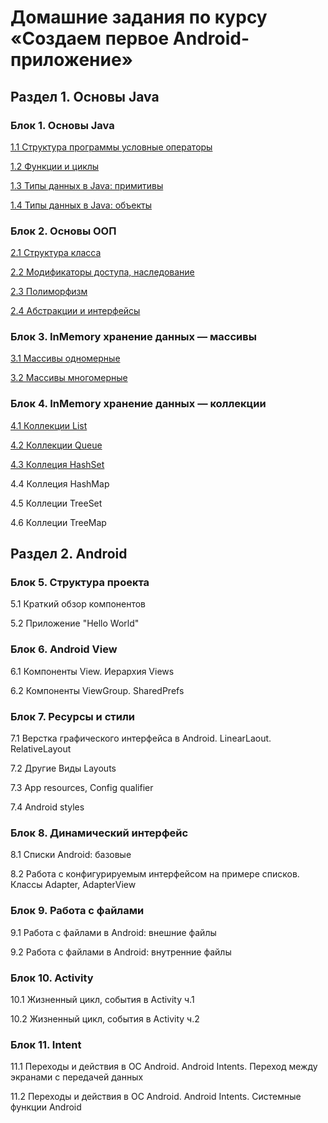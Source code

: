 # Домашние задания по курсу «Создаем первое Android-приложение»

## Раздел 1. Основы Java

### Блок 1. Основы Java

[1.1	Cтруктура программы условные операторы](./basic-syntax)

[1.2	Функции и циклы](./functions-cycles)

[1.3	Типы данных в Java: примитивы](./primitives)

[1.4	Типы данных в Java: объекты](./objects)

### Блок 2. Основы ООП

[2.1	Структура класса](./class-structure)

[2.2	Модификаторы доступа, наследование](./inheritance)	

[2.3	Полиморфизм](./polymorphism/)

[2.4	Абстракции и интерфейсы](./abstractions-interfaces/)

### Блок 3. InMemory хранение данных — массивы

[3.1	Массивы одномерные](./arrays/3.1/README.md)

[3.2	Массивы многомерные](./arrays/3.2/README.md)

### Блок 4. InMemory хранение данных — коллекции

[4.1	Коллекции List](/in-memory_list/)

[4.2	Коллекции Queue](/queue)

[4.3	Коллеция HashSet](/in-memory-hashset/)

4.4	Коллеция HashMap

4.5	Коллеции TreeSet

4.6	Коллеции TreeMap


## Раздел 2. Android

### Блок 5. Структура проекта

5.1	Краткий обзор компонентов

5.2	Приложение "Hello World"

### Блок 6. Android View

6.1	Компоненты View. Иерархия Views

6.2	Компоненты ViewGroup. SharedPrefs

### Блок 7. Ресурсы и стили

7.1	Верстка графического интерфейса в Android. LinearLaout. RelativeLayout

7.2	Другие Виды Layouts

7.3	App resources, Config qualifier

7.4	Android styles

### Блок 8. Динамический интерфейс

8.1	Списки Android: базовые

8.2	Работа с конфигурируемым интерфейсом на примере списков. Классы Adapter, AdapterView

### Блок 9. Работа с файлами

9.1	Работа с файлами в Android: внешние файлы

9.2	Работа с файлами в Android: внутренние файлы

### Блок 10. Activity

10.1	Жизненный цикл, события в Activity ч.1

10.2	Жизненный цикл, события в Activity ч.2

### Блок 11. Intent

11.1	Переходы и действия в ОС Android. Android Intents. Переход между экранами с передачей данных

11.2	Переходы и действия в ОС Android. Android Intents. Системные функции Android
